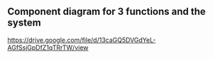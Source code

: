 ## Component diagram for 3 functions and the system
https://drive.google.com/file/d/13caGQ5DVGdYeL-AGfSsjGpDfZ1qTRrTW/view
